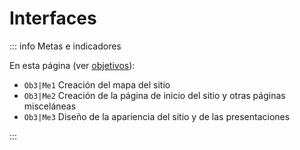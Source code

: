 # Interfaces

::: info Metas e indicadores

En esta página (ver [objetivos](/proyecto/objetivos.md)):

- `Ob3|Me1` Creación del mapa del sitio
- `Ob3|Me2` Creación de la página de inicio del sitio y otras páginas misceláneas
- `Ob3|Me3` Diseño de la apariencia del sitio y de las presentaciones

:::
